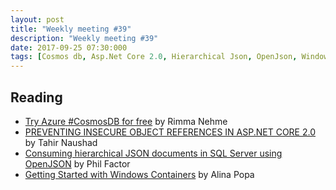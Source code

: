 ```yaml
---
layout: post
title: "Weekly meeting #39"
description: "Weekly meeting #39"
date: 2017-09-25 07:30:000
tags: [Cosmos db, Asp.Net Core 2.0, Hierarchical Json, OpenJson, Windows containers]
--- 
```

 
## Reading

* [Try Azure #CosmosDB for free](https://azure.microsoft.com/en-us/blog/try-azure-cosmosdb-for-free/) by Rimma Nehme
* [PREVENTING INSECURE OBJECT REFERENCES IN ASP.NET CORE 2.0](https://tahirnaushad.com/2017/09/09/preventing-insecure-object-references-in-asp-net-core-2-0/) by Tahir Naushad
* [Consuming hierarchical JSON documents in SQL Server using OpenJSON](https://www.red-gate.com/simple-talk/blogs/consuming-hierarchical-json-documents-sql-server-using-openjson/) by Phil Factor
* [Getting Started with Windows Containers](https://blogs.msdn.microsoft.com/webdev/2017/09/07/getting-started-with-windows-containers/) by Alina Popa